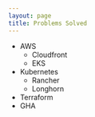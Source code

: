 ```yaml
---
layout: page
title: Problems Solved
---
```


* AWS
  * Cloudfront
  * EKS
* Kubernetes
  * Rancher
  * Longhorn
* Terraform
* GHA
